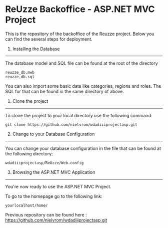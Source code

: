 ReUzze Backoffice - ASP.NET MVC Project
========================

This is the repository of the backoffice of the Reuzze project. Below you can find the several steps for deployment.

1) Installing the Database
----------------------------------

The database model and SQL file can be found at the root of the directory

    reuzze_db.mwb
    reuzze_db.sql

You can also import some basic data like categories, regions and roles. The SQL for that can be found in the same directory of above. 

1) Clone the project
----------------------------------

To clone the project to your local directory use the following command:

    git clone https://github.com/nielvrom/wdadiiiprojectasp.git
    
2) Change to your Database Configuration
-------------------------------------

You can change your database configuration in the file that can be found at the following directory:

    wdadiiiprojectasp/ReUzze/Web.config


3) Browsing the ASP.NET MVC Application
--------------------------------

You're now ready to use the ASP.NET MVC Project.

To go to the homepage go to the following link:

    yourlocalhost/home/


Previous repository can be found here : https://github.com/nielvrom/wdadiiiprojectasp.git
